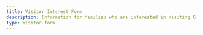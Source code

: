 ```yaml
---
title: Visitor Interest Form
description: Information for families who are interested in visiting Gloria Deo.
type: visitor-form
---
```

